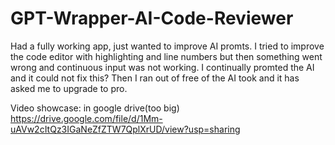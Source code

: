 # GPT-Wrapper-AI-Code-Reviewer

Had a fully working app, just wanted to improve AI promts. I tried to improve the code editor with highlighting and line numbers but then
something went wrong and continuous input was not working. I continually promted the AI and it could not fix this? Then I ran out of free 
of the AI took and it has asked me to upgrade to pro.

Video showcase: in google drive(too big) https://drive.google.com/file/d/1Mm-uAVw2cItQz3IGaNeZfZTW7QplXrUD/view?usp=sharing

